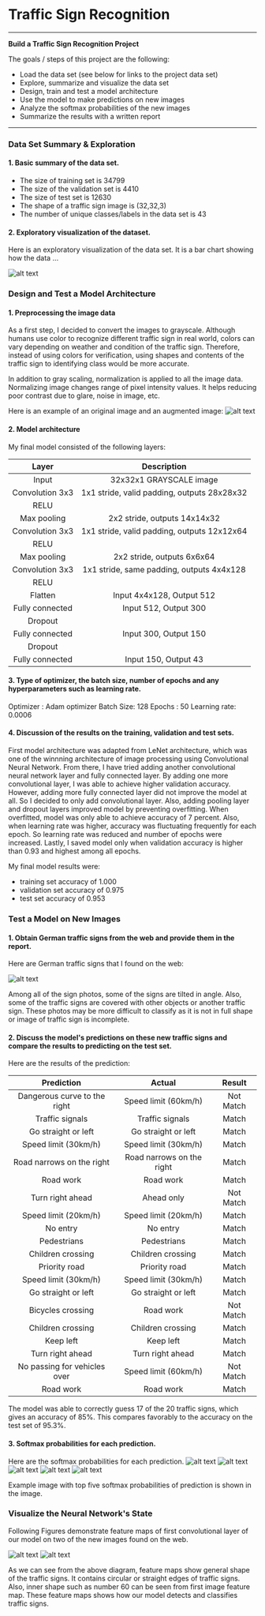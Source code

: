 # **Traffic Sign Recognition**

---

**Build a Traffic Sign Recognition Project**

The goals / steps of this project are the following:
* Load the data set (see below for links to the project data set)
* Explore, summarize and visualize the data set
* Design, train and test a model architecture
* Use the model to make predictions on new images
* Analyze the softmax probabilities of the new images
* Summarize the results with a written report


[//]: # (Image References)

[image1]: ./output/explore_data.png "Visualization"
[image2]: ./output/graynormal.png "Grayscaling/normalizing"
[image3]: ./output/new_data.png "New Data"
[image4]: ./output/softmax0.png "Traffic Sign 1"
[image5]: ./output/softmax1.png "Traffic Sign 2"
[image6]: ./output/softmax2.png "Traffic Sign 3"
[image7]: ./output/softmax3.png "Traffic Sign 4"
[image8]: ./output/softmax4.png "Traffic Sign 5"
[image9]: ./output/featuremap.png "Feature Map"
[image10]: ./output/featuremap1.png "Feature Map1"

---
### Data Set Summary & Exploration

#### 1. Basic summary of the data set.

* The size of training set is 34799
* The size of the validation set is 4410
* The size of test set is 12630
* The shape of a traffic sign image is (32,32,3)
* The number of unique classes/labels in the data set is 43

#### 2. Exploratory visualization of the dataset.

Here is an exploratory visualization of the data set. It is a bar chart showing how the data ...

![alt text][image1]

### Design and Test a Model Architecture

#### 1. Preprocessing the image data


As a first step, I decided to convert the images to grayscale. Although humans use color to recognize different traffic sign in real world, colors can vary depending on weather and condition of the traffic sign. Therefore, instead of using colors for verification, using shapes and contents of the traffic sign to identifying class would be more accurate.

In addition to gray scaling, normalization is applied to all the image data. Normalizing image changes range of pixel intensity values. It helps reducing poor contrast due to glare, noise in image, etc.

Here is an example of an original image and an augmented image:
![alt text][image2]


#### 2. Model architecture

My final model consisted of the following layers:

| Layer         		|     Description	        					|
|:---------------------:|:---------------------------------------------:|
| Input         		| 32x32x1 GRAYSCALE image   							|
| Convolution 3x3     	| 1x1 stride, valid padding, outputs 28x28x32 	|
| RELU					|												|
| Max pooling	      	| 2x2 stride,  outputs 14x14x32 				|
| Convolution 3x3     	| 1x1 stride, valid padding, outputs 12x12x64 	|
| RELU					|												|
| Max pooling	      	| 2x2 stride,  outputs 6x6x64 				|
| Convolution 3x3     	| 1x1 stride, same padding, outputs 4x4x128 	|
| RELU					|												|
| Flatten					|Input 4x4x128, Output 512												|
| Fully connected		| Input 512, Output 300        									|
| Dropout					|												|
| Fully connected		| Input 300, Output 150        									|
| Dropout					|												|
| Fully connected		| Input 150, Output 43        									|


#### 3. Type of optimizer, the batch size, number of epochs and any hyperparameters such as learning rate.

Optimizer : Adam optimizer
Batch Size: 128
Epochs : 50
Learning rate: 0.0006

#### 4. Discussion of the results on the training, validation and test sets.

First model architecture was adapted from LeNet architecture, which was one of the winnning architecture of image processing using Convolutional Neural Network. From there, I have tried adding another convolutional neural network layer and fully connected layer. By adding one more convolutional layer, I was able to achieve higher validation accuracy. However, adding more fully connected layer did not improve the model at all. So I decided to only add convolutional layer. Also, adding pooling layer and dropout layers improved model by preventing overfitting. When overfitted, model was only able to achieve accuracy of 7 percent. Also, when learning rate was higher, accuracy was fluctuating frequently for each epoch. So learning rate was reduced and number of epochs were increased. Lastly, I saved model only when validation accuracy is higher than 0.93 and highest among all epochs.

My final model results were:
* training set accuracy of 1.000
* validation set accuracy of 0.975
* test set accuracy of 0.953


### Test a Model on New Images

#### 1. Obtain German traffic signs from the web and provide them in the report.

Here are German traffic signs that I found on the web:

![alt text][image3]

Among all of the sign photos, some of the signs are tilted in angle. Also, some of the traffic signs are covered with other objects or another traffic sign. These photos may be more difficult to classify as it is not in full shape or image of traffic sign is incomplete.

#### 2. Discuss the model's predictions on these new traffic signs and compare the results to predicting on the test set.

Here are the results of the prediction:

| Prediction                    | Actual                        | Result    |
|:-----------------------------:|:-----------------------------:|:---------:|
| Dangerous curve to the right  | Speed limit (60km/h)          | Not Match |
| Traffic signals               | Traffic signals               | Match     |
| Go straight or left           | Go straight or left           | Match     |
| Speed limit (30km/h)          | Speed limit (30km/h)          | Match     |
| Road narrows on the right     | Road narrows on the right     | Match     |
| Road work                     | Road work                     | Match     |
| Turn right ahead              | Ahead only                    | Not Match |
| Speed limit (20km/h)          | Speed limit (20km/h)          | Match     |
| No entry                      | No entry                      | Match     |
| Pedestrians                   | Pedestrians                   | Match     |
| Children crossing             | Children crossing             | Match     |
| Priority road                 | Priority road                 | Match     |
| Speed limit (30km/h)          | Speed limit (30km/h)          | Match     |
| Go straight or left           | Go straight or left           | Match     |
| Bicycles crossing             | Road work                     | Not Match |
| Children crossing             | Children crossing             | Match     |
| Keep left                     | Keep left                     | Match     |
| Turn right ahead              | Turn right ahead              | Match     |
| No passing for vehicles over  | Speed limit (60km/h)          | Not Match |
| Road work                     | Road work                     | Match     |

The model was able to correctly guess 17 of the 20 traffic signs, which gives an accuracy of 85%. This compares favorably to the accuracy on the test set of 95.3%.

#### 3. Softmax probabilities for each prediction.

Here are the softmax probabilities for each prediction.
![alt text][image4]
![alt text][image5]
![alt text][image6]
![alt text][image7]
![alt text][image8]

Example image with top five softmax probabilities of prediction is shown in the image.

### Visualize the Neural Network's State

 Following Figures demonstrate feature maps of first convolutional layer of our model on two of the new images found on the web.

![alt text][image9]
![alt text][image10]

As we can see from the above diagram, feature maps show general shape of the traffic signs. It contains circular or straight edges of traffic signs. Also, inner shape such as number 60 can be seen from first image feature map.
These feature maps shows how our model detects and classifies traffic signs.
